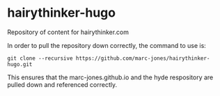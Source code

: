# hairythinker-hugo
Repository of content for hairythinker.com

In order to pull the repository down correctly, the
command to use is:

`git clone --recursive https://github.com/marc-jones/hairythinker-hugo.git`

This ensures that the marc-jones.github.io and the
hyde respository are pulled down and referenced correctly.
